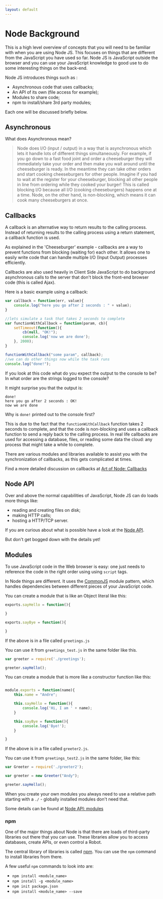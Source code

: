 ```yaml
---
layout: default
---
```


# Node Background

This is a high level overview of concepts that you will need to be familiar with when you are using Node JS. This focuses on things that are different from the JavaScript you have used so far. Node JS is JavaScript outside the browser and you can use your JavaScript knowledge to good use to do some interesting things on the back-end.

Node JS introduces things such as :

* Asynchronous code that uses callbacks;
* An API of its own (file access for example);
* Modules to share code;
* npm to install/share 3rd party modules;

Each one will be discussed briefly below.

## Asynchronous

What does Asynchronous mean?

>  Node does I/O (input / output) in a way that is asynchronous which lets it handle lots of different things simultaneously. For example, if you go down to a fast food joint and order a cheeseburger they will immediately take your order and then make you wait around until the cheeseburger is ready. In the meantime they can take other orders and start cooking cheeseburgers for other people. Imagine if you had to wait at the register for your cheeseburger, blocking all other people in line from ordering while they cooked your burger! This is called blocking I/O because all I/O (cooking cheeseburgers) happens one at a time. Node, on the other hand, is non-blocking, which means it can cook many cheeseburgers at once.

## Callbacks

 A callback is an alternative way to return results to the calling process. Instead of returning results to the calling process using a return statement, a callback function is used.

As explained in the 'Cheeseburger' example - callbacks are a way to prevent functions from blocking (waiting for) each other. It allows one to easily write code that can handle multiple I/O (Input Output) processes efficiently.

Callbacks are also used heavily in Client Side JavaScript to do background asynchronous calls to the server that don't block the front-end browser code (this is called Ajax).

Here is a basic example using a callback:

```javascript
var callback = function(err, value){
	console.log("here you go after 2 seconds : " + value);
}

//lets simulate a task that takes 2 seconds to complete
var functionWithCallback = function(param, cb){
	setTimeout(function(){
		cb(null, "OK!");
		console.log('now we are done');
	}, 2000);
}

functionWithCallback("some param", callback);
//we can do other things now while the task runs
console.log("done!");
```

If you look at this code what do you expect the output to the console to be?
In what order are the strings logged to the console?

It might surprise you that the output is:

```
done!
here you go after 2 seconds : OK!
now we are done
```

Why is `done!` printed out to the console first?

This is due to the fact that the `functionWithCallback` function takes 2 seconds to complete, and that the code is non-blocking and uses a callback function to send a reply back to the calling process. In real life callbacks are used for accessing a database, files, or reading some data the cloud: any process that might take a while to complete.

There are various modules and libraries available to assist you with the synchronization of callbacks, as this gets complicated at times.

Find a more detailed discussion on callbacks at [Art of Node: Callbacks](https://github.com/maxogden/art-of-node#callbacks)

## Node API

Over and above the normal capabilities of JavaScript, Node JS can do loads more things like:

* reading and creating files on disk;
* making HTTP calls;
* hosting a HTTP/TCP server.

If you are curious about what is possible have a look at the [Node API](http://nodejs.org/api/).

But don't get bogged down with the details yet!

## Modules

To use JavaScript code in the Web browser is easy: one just needs to reference the code in the right order using using `script` tags.

In Node things are different. It uses the [CommonJS](http://www.commonjs.org/) module pattern, which handles dependencies between different pieces of your JavaScript code.

You can create a module that is like an Object literal like this:

```javascript
exports.sayHello = function(){

}

exports.sayBye = function(){

}
```

If the above is in a file called `greetings.js`

You can use it from `greetings_test.js` in the same folder like this.

```javascript
var greeter = require('./greetings');

greeter.sayHello();
```

You can create a module that is more like a constructor function like this:

```javascript

module.exports = function(name){
	this.name = "Andre";

	this.sayHello = function(){
		console.log('Hi, I am ' + name);
	}

	this.sayBye = function(){
		console.log('Bye!');
	}

}
```

If the above is in a file called `greeter2.js`.

You can use it from `greetings_test2.js` in the same folder, like this:

```javascript
var Greeter = require('./greeter2');

var greeter = new Greeter("Andy");

greeter.sayHello();
```

When you create your own modules you always need to use a relative path starting with a `./` - globally installed modules don't need that.

Some details can be found at [Node API: modules](http://nodejs.org/api/modules.html)

### npm

One of the major things about Node is that there are loads of third-party libraries out there that you can use. These libraries allow you to access databases, create APIs, or even control a Robot.

The central library of libraries is called [npm](http://npmjs.org). You can use the `npm` command to install libraries from there.

A few useful `npm` commands to look into are:

  * `npm install <module_name>`
  * `npm install -g <module_name>`
  * `npm init package.json`
  * `npm install <module_name> --save`
